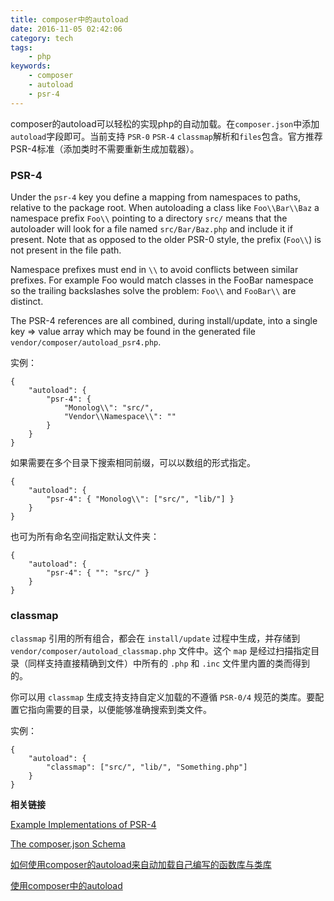 ```yaml
---
title: composer中的autoload
date: 2016-11-05 02:42:06
category: tech
tags:
    - php
keywords:
    - composer
    - autoload
    - psr-4
---
```


composer的autoload可以轻松的实现php的自动加载。在`composer.json`中添加`autoload`字段即可。当前支持 `PSR-0` `PSR-4` `classmap`解析和`files`包含。官方推荐PSR-4标准（添加类时不需要重新生成加载器）。

### PSR-4

Under the `psr-4` key you define a mapping from namespaces to paths, relative to the package root. When autoloading a class like `Foo\\Bar\\Baz` a namespace prefix `Foo\\` pointing to a directory `src/` means that the autoloader will look for a file named `src/Bar/Baz.php` and include it if present. Note that as opposed to the older PSR-0 style, the prefix (`Foo\\`) is not present in the file path.

<!-- more -->

Namespace prefixes must end in `\\` to avoid conflicts between similar prefixes. For example Foo would match classes in the FooBar namespace so the trailing backslashes solve the problem: `Foo\\` and `FooBar\\` are distinct.

The PSR-4 references are all combined, during install/update, into a single key => value array which may be found in the generated file `vendor/composer/autoload_psr4.php`.

实例：
```
{
    "autoload": {
        "psr-4": {
            "Monolog\\": "src/",
            "Vendor\\Namespace\\": ""
        }
    }
}
```

如果需要在多个目录下搜索相同前缀，可以以数组的形式指定。
```
{
    "autoload": {
        "psr-4": { "Monolog\\": ["src/", "lib/"] }
    }
}
```

也可为所有命名空间指定默认文件夹：
```
{
    "autoload": {
        "psr-4": { "": "src/" }
    }
}
```

### classmap

`classmap` 引用的所有组合，都会在 `install/update` 过程中生成，并存储到 `vendor/composer/autoload_classmap.php` 文件中。这个 `map` 是经过扫描指定目录（同样支持直接精确到文件）中所有的 `.php` 和 `.inc` 文件里内置的类而得到的。

你可以用 `classmap` 生成支持支持自定义加载的不遵循 `PSR-0/4` 规范的类库。要配置它指向需要的目录，以便能够准确搜索到类文件。

实例：
```
{
    "autoload": {
        "classmap": ["src/", "lib/", "Something.php"]
    }
}
```

__相关链接__

[Example Implementations of PSR-4](https://www.php-fig.org/psr/psr-4/examples/)

[The composer.json Schema](https://getcomposer.org/doc/04-schema.md#autoload)

[如何使用composer的autoload来自动加载自己编写的函数库与类库](https://drops.leavesongs.com/php/composer-autoload-class-and-function-written-myself.html)

[使用composer中的autoload](https://gywbd.github.io/posts/2014/12/composer-autoload.html)
